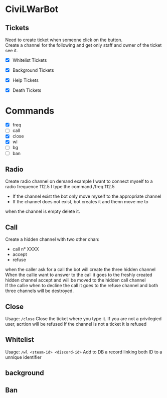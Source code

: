 # CiviLWarBot

## Tickets
Need to create ticket when someone click on the button.\
Create a channel for the following and get only staff and owner of the ticket see it.

  - [x] Whitelist Tickets 
  - [x] Background Tickets
  - [x] Help Tickets
  - [x] Death Tickets



# Commands
- [x] freq
- [ ] call
- [x] close
- [x] wl
- [ ] bg
- [ ] ban

## Radio
Create radio channel on demand
example I want to connect myself to a radio frequence 112.5 I type the command /freq 112.5
  - If the channel exist the bot only move myself to the appropriate channel
  - If the channel does not exist, bot creates it and thenn move me to

when the channel is empty delete it.

## Call
Create a hidden channel with two other chan:
 * call n° XXXX
 * accept
 * refuse

when the caller ask for a call the bot will create the three hidden channel\
When the callie want to answer to the call it goes to the freshly created hidden channel accept and will be moved to the hidden call channel\
If the callie when to decline the call it goes to the refuse channel and both three channels will be destroyed.

## Close
Usage: `/close`
Close the ticket where you type it.
If you are not a privilegied user, acrtion will be refused
If the channel is not a ticket it is refused

## Whitelist
Usage: `/wl <steam-id> <discord-id>`
Add to DB a record linking both ID to a unnique identifier

## background

## Ban

